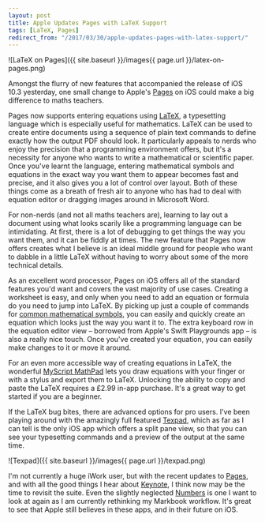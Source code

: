 ```yaml
---
layout: post
title: Apple Updates Pages with LaTeX Support
tags: [LaTeX, Pages]
redirect_from: "/2017/03/30/apple-updates-pages-with-latex-support/"
---
```


![LaTeX on Pages]({{ site.baseurl }}/images{{ page.url }}/latex-on-pages.png)

Amongst the flurry of new features that accompanied the release of iOS 10.3 yesterday, one small change to Apple's [Pages](https://itunes.apple.com/gb/app/pages/id361309726?mt=8&uo=4&at=1001lsF2) on iOS could make a big difference to maths teachers. 

Pages now supports entering equations using [LaTeX](https://www.latex-project.org/), a typesetting language which is especially useful for mathematics. LaTeX can be used to create entire documents using a sequence of plain text commands to define exactly how the output PDF should look. It particularly appeals to nerds who enjoy the precision that a programming environment offers, but it's a necessity for anyone who wants to write a mathematical or scientific paper. Once you've learnt the language, entering mathematical symbols and equations in the exact way you want them to appear becomes fast and precise, and it also gives you a lot of control over layout. Both of these things come as a breath of fresh air to anyone who has had to deal with equation editor or dragging images around in Microsoft Word. 

For non-nerds (and not all maths teachers are), learning to lay out a document using what looks scarily like a programming language can be intimidating. At first, there is a lot of debugging to get things the way you want them, and it can be fiddly at times. The new feature that Pages now offers creates what I believe is an ideal middle ground for people who want to dabble in a little LaTeX without having to worry about some of the more technical details. 

As an excellent word processor, Pages on iOS offers all of the standard features you'd want and covers the vast majority of use cases. Creating a worksheet is easy, and only when you need to add an equation or formula do you need to jump into LaTeX. By picking up just a couple of commands for [common mathematical symbols](http://reu.dimacs.rutgers.edu/Symbols.pdf), you can easily and quickly create an equation which looks just the way you want it to. The extra keyboard row in the equation editor view – borrowed from Apple's Swift Playgrounds app – is also a really nice touch. Once you've created your equation, you can easily make changes to it or move it around. 

For an even more accessible way of creating equations in LaTeX, the wonderful [MyScript MathPad](https://itunes.apple.com/gb/app/myscript-mathpad-handwriting-latex-generator/id674996719?mt=8&uo=4&at=1001lsF2) lets you draw equations with your finger or with a stylus and export them to LaTeX. Unlocking the ability to copy and paste the LaTeX requires a £2.99 in-app purchase. It's a great way to get started if you are a beginner. 

If the LaTeX bug bites, there are advanced options for pro users. I've been playing around with the amazingly full featured [Texpad](https://itunes.apple.com/gb/app/texpad-latex-editor/id550419159?mt=8&uo=4&at=1001lsF2), which as far as I can tell is the only iOS app which offers a split pane view, so that you can see your typesetting commands and a preview of the output at the same time. 

![Texpad]({{ site.baseurl }}/images{{ page.url }}/texpad.png)

I'm not currently a huge iWork user, but with the recent updates to [Pages](https://itunes.apple.com/gb/app/pages/id361309726?mt=8&uo=4&at=1001lsF2), and with all the good things I hear about [Keynote](https://itunes.apple.com/gb/app/keynote/id361285480?mt=8&uo=4&at=1001lsF2), I think now may be the time to revisit the suite. Even the slightly neglected [Numbers](https://itunes.apple.com/gb/app/numbers/id361304891?mt=8&uo=4&at=1001lsF2) is one I want to look at again as I am currently rethinking my Markbook workflow. It's great to see that Apple still believes in these apps, and in their future on iOS. 
